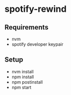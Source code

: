 # spotify-rewind

## Requirements
- nvm
- spotify developer keypair

## Setup
- nvm install
- npm install
- npm postinstall
- npm start
